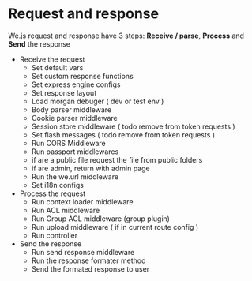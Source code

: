 # Request and response

We.js request and response have 3 steps: **Receive / parse**, **Process** and **Send** the response

- Receive the request
  - Set default vars
  - Set custom response functions
  - Set express engine configs
  - Set response layout
  - Load morgan debuger ( dev or test env )
  - Body parser middleware
  - Cookie parser middleware
  - Session store middleware ( todo remove from token requests )
  - Set flash messages ( todo remove from token requests )
  - Run CORS Middleware
  - Run passport middlewares
  - if are a public file request the file from public folders
  - if are admin, return with admin page
  - Run the we.url middleware
  - Set i18n configs
- Process the request
  - Run context loader middleware
  - Run ACL middleware
  - Run Group ACL middleware (group plugin)
  - Run upload middleware ( if in current route config )
  - Run controller
- Send the response
  - Run send response middleware
  - Run the response formater method
  - Send the formated response to user
